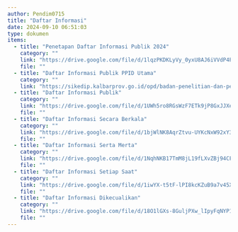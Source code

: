 ```yaml
---
author: Pendim0715
title: "Daftar Informasi"
date: 2024-09-10 06:51:03
type: dokumen
items: 
  - title: "Penetapan Daftar Informasi Publik 2024"
    category: ""
    link: "https://drive.google.com/file/d/1lqzPKDKLyVy_0yxU8AJ6iVVdP4P4v7xw/preview"
    file: ""
  - title: "Daftar Informasi Publik PPID Utama"
    category: ""
    link: "https://sikedip.kalbarprov.go.id/opd/badan-penelitian-dan-pengembangan-prov-kalbar"
  - title: "Daftar Informasi Publik"
    category: ""
    link: "https://drive.google.com/file/d/1UWh5ro8RGsWzF7ETk9jP8GxJJXe3OiIo/preview"
    file: ""
  - title: "Daftar Informasi Secara Berkala"
    category: ""
    link: "https://drive.google.com/file/d/1bjWlNK8AqrZtvu-UYKcNxW92xY30nPcK/preview"
    file: ""
  - title: "Daftar Informasi Serta Merta"
    category: ""
    link: "https://drive.google.com/file/d/1NqhNKB17TmM8jL19fLXvZBj94CFZbzPg/preview"
    file: ""
  - title: "Daftar Informasi Setiap Saat"
    category: ""
    link: "https://drive.google.com/file/d/1iwYX-t5tF-lPI8kcKZuB9a7v45X5HFRE/preview"
    file: ""
  - title: "Daftar Informasi Dikecualikan"
    category: ""
    link: "https://drive.google.com/file/d/18O1lGXs-8GuljPXw_lIpyFqNYP1GF-3q/preview"
    file: ""
---
```


